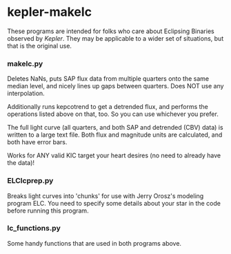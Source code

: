 kepler-makelc
=============

These programs are intended for folks who care about Eclipsing Binaries observed by _Kepler_. They may be applicable to a wider set of situations, but that is the original use.

### makelc.py

Deletes NaNs, puts SAP flux data from multiple quarters onto the same median level, and nicely lines up gaps between quarters. Does NOT use any interpolation.

Additionally runs kepcotrend to get a detrended flux, and performs the operations listed above on that, too. So you can use whichever you prefer.

The full light curve (all quarters, and both SAP and detrended (CBV) data) is written to a large text file. Both flux and magnitude units are calculated, and both have error bars.

Works for ANY valid KIC target your heart desires (no need to already have the data)!

### ELClcprep.py

Breaks light curves into 'chunks' for use with Jerry Orosz's modeling program ELC. You need to specify some details about your star in the code before running this program.

### lc_functions.py

Some handy functions that are used in both programs above.




